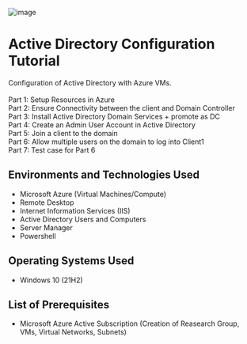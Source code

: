 ![image](https://github.com/jameswsm/configure-ad/assets/170709350/532c9016-9486-4f51-a45e-fde696c9324f)
</p>

<h1>Active Directory Configuration Tutorial</h1>
Configuration of Active Directory with Azure VMs.<br />
<br />
Part 1: Setup Resources in Azure <br />
Part 2: Ensure Connectivity between the client and Domain Controller <br />
Part 3: Install Active Directory Domain Services + promote as DC <br />
Part 4: Create an Admin User Account in Active Directory <br />
Part 5: Join a client to the domain <br />
Part 6: Allow multiple users on the domain to log into Client1<br />
Part 7: Test case for Part 6 <br />


<h2>Environments and Technologies Used</h2>

- Microsoft Azure (Virtual Machines/Compute)
- Remote Desktop
- Internet Information Services (IIS)
- Active Directory Users and Computers
- Server Manager
- Powershell

<h2>Operating Systems Used </h2>

- Windows 10</b> (21H2)

<h2>List of Prerequisites</h2>

- Microsoft Azure Active Subscription (Creation of Reasearch Group, VMs, Virtual Networks, Subnets)
  

